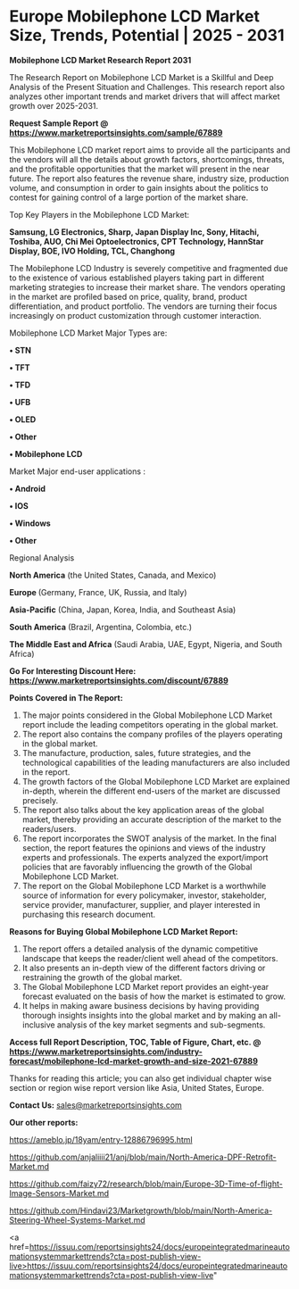 # Europe Mobilephone LCD Market Size, Trends, Potential | 2025 - 2031

<strong>Mobilephone LCD Market Research Report 2031</strong>

The Research Report on Mobilephone LCD Market is a Skillful and Deep Analysis of the Present Situation and Challenges. This research report also analyzes other important trends and market drivers that will affect market growth over 2025-2031.

<strong>Request Sample Report @ <a href=https://www.marketreportsinsights.com/sample/67889>https://www.marketreportsinsights.com/sample/67889</a></strong>

This Mobilephone LCD market report aims to provide all the participants and the vendors will all the details about growth factors, shortcomings, threats, and the profitable opportunities that the market will present in the near future. The report also features the revenue share, industry size, production volume, and consumption in order to gain insights about the politics to contest for gaining control of a large portion of the market share.

Top Key Players in the Mobilephone LCD Market:

<strong>Samsung, LG Electronics, Sharp, Japan Display Inc, Sony, Hitachi, Toshiba, AUO, Chi Mei Optoelectronics, CPT Technology, HannStar Display, BOE, IVO Holding, TCL, Changhong</strong>

The Mobilephone LCD Industry is severely competitive and fragmented due to the existence of various established players taking part in different marketing strategies to increase their market share. The vendors operating in the market are profiled based on price, quality, brand, product differentiation, and product portfolio. The vendors are turning their focus increasingly on product customization through customer interaction.

Mobilephone LCD Market Major Types are:

<strong>• STN

• TFT

• TFD

• UFB

• OLED

• Other

• Mobilephone LCD</strong>

Market Major end-user applications :

<strong>• Android

• IOS

• Windows

• Other</strong>

Regional Analysis

</u><strong><b>North America</b></strong> (the United States, Canada, and Mexico)

<strong><b>Europe </b></strong>(Germany, France, UK, Russia, and Italy)

<strong><b>Asia-Pacific</b></strong> (China, Japan, Korea, India, and Southeast Asia)

<strong><b>South America</b></strong> (Brazil, Argentina, Colombia, etc.)

<strong><b>The Middle East and Africa</b></strong> (Saudi Arabia, UAE, Egypt, Nigeria, and South Africa)

<strong>Go For Interesting Discount Here: <a href=https://www.marketreportsinsights.com/discount/67889>https://www.marketreportsinsights.com/discount/67889</a></strong>

<strong>Points Covered in The Report:</strong>
<ol>
  <li>The major points considered in the Global Mobilephone LCD Market report include the leading competitors operating in the global market.</li>
  <li>The report also contains the company profiles of the players operating in the global market.</li>
  <li>The manufacture, production, sales, future strategies, and the technological capabilities of the leading manufacturers are also included in the report.</li>
  <li>The growth factors of the Global Mobilephone LCD Market are explained in-depth, wherein the different end-users of the market are discussed precisely.</li>
  <li>The report also talks about the key application areas of the global market, thereby providing an accurate description of the market to the readers/users.</li>
  <li>The report incorporates the SWOT analysis of the market. In the final section, the report features the opinions and views of the industry experts and professionals. The experts analyzed the export/import policies that are favorably influencing the growth of the Global Mobilephone LCD Market.</li>
  <li>The report on the Global Mobilephone LCD Market is a worthwhile source of information for every policymaker, investor, stakeholder, service provider, manufacturer, supplier, and player interested in purchasing this research document.</li>
</ol>
<strong>Reasons for Buying Global Mobilephone LCD Market Report:</strong>

<ol>
  <li>The report offers a detailed analysis of the dynamic competitive landscape that keeps the reader/client well ahead of the competitors.</li>
  <li>It also presents an in-depth view of the different factors driving or restraining the growth of the global market.</li>
  <li>The Global Mobilephone LCD Market report provides an eight-year forecast evaluated on the basis of how the market is estimated to grow.</li>
  <li>It helps in making aware business decisions by having providing thorough insights insights into the global market and by making an all-inclusive analysis of the key market segments and sub-segments.</li>
</ol>
<strong>Access full Report Description, TOC, Table of Figure, Chart, etc. @ <a href=https://www.marketreportsinsights.com/industry-forecast/mobilephone-lcd-market-growth-and-size-2021-67889>https://www.marketreportsinsights.com/industry-forecast/mobilephone-lcd-market-growth-and-size-2021-67889</a></strong>


Thanks for reading this article; you can also get individual chapter wise section or region wise report version like Asia, United States, Europe.

<strong>Contact Us:</strong>
sales@marketreportsinsights.com

<strong>Our other reports:</strong>

<a href=https://ameblo.jp/18yam/entry-12886796995.html>https://ameblo.jp/18yam/entry-12886796995.html</a>

<a href=https://github.com/anjaliiii21/anj/blob/main/North-America-DPF-Retrofit-Market.md>https://github.com/anjaliiii21/anj/blob/main/North-America-DPF-Retrofit-Market.md</a>

<a href=https://github.com/faizy72/research/blob/main/Europe-3D-Time-of-flight-Image-Sensors-Market.md>https://github.com/faizy72/research/blob/main/Europe-3D-Time-of-flight-Image-Sensors-Market.md</a>

<a href=https://github.com/Hindavi23/Marketgrowth/blob/main/North-America-Steering-Wheel-Systems-Market.md>https://github.com/Hindavi23/Marketgrowth/blob/main/North-America-Steering-Wheel-Systems-Market.md</a>

<a href=https://issuu.com/reportsinsights24/docs/europeintegratedmarineautomationsystemmarkettrends?cta=post-publish-view-live>https://issuu.com/reportsinsights24/docs/europeintegratedmarineautomationsystemmarkettrends?cta=post-publish-view-live</a>"

